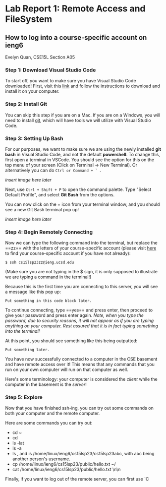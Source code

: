 
# Lab Report 1: Remote Access and FileSystem
## __How to log into a course-specific account on ieng6__
Evelyn Quan, CSE15L Section A05

### Step 1: Download Visual Studio Code

To start off, you want to make sure you have Visual Studio Code downloaded! First, visit this [link](https://code.visualstudio.com/) and follow the instructions to download and install it on your computer.


### Step 2: Install Git

You can skip this step if you are on a Mac. If you are on a Windows, you will need to install [git](https://gitforwindows.org/), which will have tools we will utilize with Visual Studio Code.


### Step 3: Setting Up Bash

For our purposes, we want to make sure we are using the newly installed **git bash** in Visual Studio Code, and not the default **powershell**. To change this, first open a terminal in VSCode. You should see the option for this on the top menu of your screen (Click on Terminal → New Terminal). Or alternatively you can do ``Ctrl or Command + ` ``.

*insert image here later*

Next, use `Ctrl + Shift + P` to open the command palette. Type "Select Default Profile", and select **Git Bash** from the options.

You can now click on the + icon from your terminal window, and you should see a new Git Bash terminal pop up!

*insert image here later*


### Step 4: Begin Remotely Connecting

Now we can type the following command into the terminal, but replace the ==zz== with the letters of your course-specific account (please visit [here](https://sdacs.ucsd.edu/~icc/index.php) to find your course-specific account if you have not already):

```
$ ssh cs15lsp23zz@ieng.ucsd.edu
```

(Make sure you are not typing in the $ sign, it is only supposed to illustrate we are typing a command in the terminal!)

Because this is the first time you are connecting to this server, you will see a message like this pop up:

```
Put something in this code block later.
```

To continue connecting, type ==yes== and press enter, then proceed to give your password and press enter again. *Note, when you type the password, due to security reasons, it will not appear as if you are typing anything on your computer. Rest assured that it is in fact typing something into the terminal!*

At this point, you should see something like this being outputted:

```
Put something later.
```

You have now successfully connected to a computer in the CSE basement and have remote access over it! This means that any commands that you run on your own computer will run on that computer as well.


Here's some terminology: your computer is considered the *client* while the computer in the basement is the *server*!


### Step 5: Explore

Now that you have finished ssh-ing, you can try out some commands on both your computer and the remote computer.

Here are some commands you can try out:

- cd ~
- cd
- ls -lat
- ls -a
- ls <directory>, and <directory> is /home/linux/ieng6/cs15lsp23/cs15lsp23abc, with abc being another person's username.
- cp /home/linux/ieng6/cs15lsp23/public/hello.txt ~/
- cat /home/linux/ieng6/cs15lsp23/public/hello.txt \n\n
 

Finally, if you want to log out of the remote server, you can first use `C
 
 

